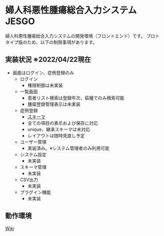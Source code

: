 # 婦人科悪性腫瘍総合入力システム JESGO
婦人科悪性腫瘍総合入力システムの開発環境（フロントエンド）です。
プロトタイプ版のため、以下の制限事項があります。

## 実装状況 ※2022/04/22現在
- 画面はログイン、症例登録のみ
  - ログイン
    - 権限制御は未実装
  - 一覧画面
    - 患者リスト検索は登録年次、癌種でのみ検索可能
    - 腫瘍登録管理表示は未実装
  - 症例登録
    - [スキーマ](https://github.com/jesgo-toitu/jesgo-frontend/tree/dev-alpha/docs/schema)
    - 全ての項目の表示および保存に対応
    - unique、継承スキーマは未対応
    - レイアウトは随時見直し予定
  - ユーザー管理
    - 実装済み。※システム管理者のみ利用可能
  - システム設定
    - 未実装
  - スキーマ管理
    - 未実装
  - CSV出力
    - 未実装
  - プラグイン機能
    - 未実装

## 動作環境
  [Wiki](https://github.com/jesgo-toitu/jesgo-frontend/wiki)
